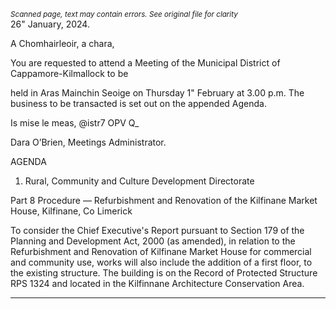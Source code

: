 *<small>Scanned page, text may contain errors. See original file for clarity</small>*  
26" January, 2024.

A Chomhairleoir, a chara,

You are requested to attend a Meeting of the Municipal District of Cappamore-Kilmallock to be

held in Aras Mainchin Seoige on Thursday 1" February at 3.00 p.m. The business to be transacted
is set out on the appended Agenda.

Is mise le meas,
@istr7 OPV Q_

Dara O’Brien,
Meetings Administrator.

AGENDA

1. Rural, Community and Culture Development Directorate

Part 8 Procedure — Refurbishment and Renovation of the Kilfinane Market House, Kilfinane,
Co Limerick

To consider the Chief Executive's Report pursuant to Section 179 of the Planning and
Development Act, 2000 (as amended), in relation to the Refurbishment and Renovation of
Kilfinane Market House for commercial and community use, works will also include the
addition of a first floor, to the existing structure. The building is on the Record of Protected
Structure RPS 1324 and located in the Kilfinnane Architecture Conservation Area.

---
